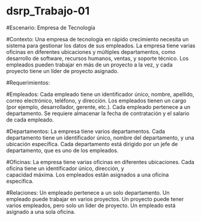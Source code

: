 # dsrp_Trabajo-01

#Escenario: 
Empresa de Tecnología

#Contexto: 
Una empresa de tecnología en rápido crecimiento necesita un sistema para gestionar los datos de sus empleados. La empresa tiene varias oficinas en diferentes ubicaciones y múltiples departamentos, como desarrollo de software, recursos humanos, ventas, y soporte técnico. Los empleados pueden trabajar en más de un proyecto a la vez, y cada proyecto tiene un líder de proyecto asignado.

#Requerimientos:

  #Empleados:
  Cada empleado tiene un identificador único, nombre, apellido, correo electrónico, teléfono, y dirección.
  Los empleados tienen un cargo (por ejemplo, desarrollador, gerente, etc.).
  Cada empleado pertenece a un departamento.
  Se requiere almacenar la fecha de contratación y el salario de cada empleado.

  #Departamentos:
  La empresa tiene varios departamentos. Cada departamento tiene un identificador único, nombre del departamento, y una  
  ubicación específica.
  Cada departamento está dirigido por un jefe de departamento, que es uno de los empleados.

  #Oficinas:
  La empresa tiene varias oficinas en diferentes ubicaciones. Cada oficina tiene un identificador único, dirección, y   
  capacidad máxima.
  Los empleados están asignados a una oficina específica.

#Relaciones:
Un empleado pertenece a un solo departamento.
Un empleado puede trabajar en varios proyectos.
Un proyecto puede tener varios empleados, pero solo un líder de proyecto.
Un empleado está asignado a una sola oficina.
